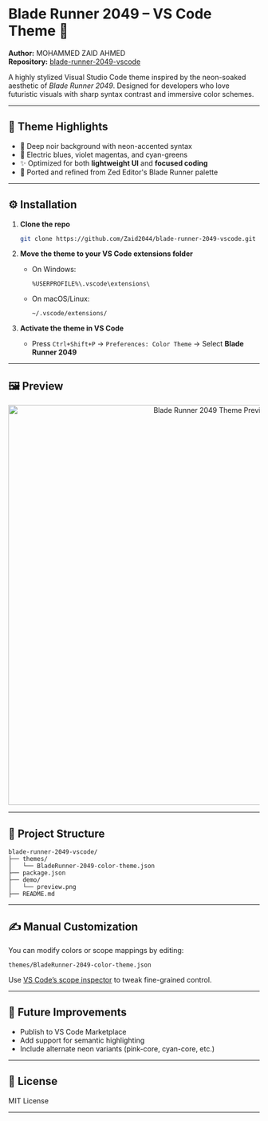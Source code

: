 # Blade Runner 2049 – VS Code Theme 🌌

**Author:** MOHAMMED ZAID AHMED  
**Repository:** [blade-runner-2049-vscode](https://github.com/Zaid2044/blade-runner-2049-vscode)

A highly stylized Visual Studio Code theme inspired by the neon-soaked aesthetic of *Blade Runner 2049*. Designed for developers who love futuristic visuals with sharp syntax contrast and immersive color schemes.

---

## 🎨 Theme Highlights

* 🌃 Deep noir background with neon-accented syntax
* 🔵 Electric blues, violet magentas, and cyan-greens
* ✨ Optimized for both **lightweight UI** and **focused coding**
* 🔁 Ported and refined from Zed Editor's Blade Runner palette

---

## ⚙️ Installation

1. **Clone the repo**

   ```bash
   git clone https://github.com/Zaid2044/blade-runner-2049-vscode.git
   ```

2. **Move the theme to your VS Code extensions folder**

   * On Windows:

     ```
     %USERPROFILE%\.vscode\extensions\
     ```
   * On macOS/Linux:

     ```
     ~/.vscode/extensions/
     ```

3. **Activate the theme in VS Code**

   * Press `Ctrl+Shift+P` → `Preferences: Color Theme` → Select **Blade Runner 2049**

---

## 🖼️ Preview

<p align="center">
  <img src="demo/preview.png" alt="Blade Runner 2049 Theme Preview" width="800"/>
</p>

---

## 📁 Project Structure

```
blade-runner-2049-vscode/
├── themes/
│   └── BladeRunner-2049-color-theme.json
├── package.json
├── demo/
│   └── preview.png
├── README.md
```

---

## ✍️ Manual Customization

You can modify colors or scope mappings by editing:

```
themes/BladeRunner-2049-color-theme.json
```

Use [VS Code’s scope inspector](https://code.visualstudio.com/docs/extensions/themes-snippets-colorizers#_theme-color-reference) to tweak fine-grained control.

---

## 🚧 Future Improvements

* Publish to VS Code Marketplace
* Add support for semantic highlighting
* Include alternate neon variants (pink-core, cyan-core, etc.)

---

## 📜 License

MIT License

---
